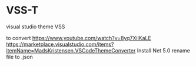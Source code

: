 # VSS-T
visual studio theme VSS


to convert https://www.youtube.com/watch?v=8yq7XilKaLE
https://marketplace.visualstudio.com/items?itemName=MadsKristensen.VSCodeThemeConverter
Install Net 5.0 rename file to .json
